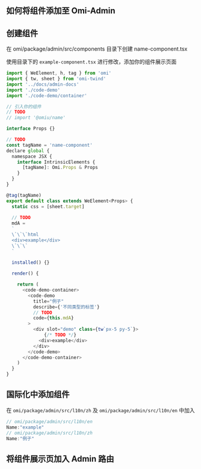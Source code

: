 ## 如何将组件添加至 Omi-Admin

## 创建组件

在 omi/package/admin/src/components 目录下创建 name-component.tsx 

使用目录下的 `example-component.tsx` 进行修改，添加你的组件展示页面

``` js
import { WeElement, h, tag } from 'omi'
import { tw, sheet } from 'omi-twind'
import '../docs/admin-docs'
import './code-demo'
import './code-demo/container'

// 引入你的组件
// TODO 
// import '@omiu/name'

interface Props {}

// TODO  
const tagName = 'name-component'
declare global {
  namespace JSX {
    interface IntrinsicElements {
      [tagName]: Omi.Props & Props
    }
  }
}

@tag(tagName)
export default class extends WeElement<Props> {
  static css = [sheet.target]
  
  // TODO   
  mdA = 
  `
  \`\`\`html
  <div>example</div>
  \`\`\`
  `
  
  installed() {}

  render() {

    return (
      <code-demo-container>
        <code-demo
          title="例子"
          describe={'不同类型的标签'}
          // TODO
          code={this.mdA}
        >
          <div slot="demo" class={tw`px-5 py-5`}>
              {/* TODO */}
            <div>example</div>
          </div>
        </code-demo>
      </code-demo-container>
    )
  }
}

```

## 国际化中添加组件

在 `omi/package/admin/src/l10n/zh` 及 `omi/package/admin/src/l10n/en` 中加入

```js
// omi/package/admin/src/l10n/en
Name:"example"
// omi/package/admin/src/l10n/zh
Name:"例子"
```

## 将组件展示页加入 Admin 路由